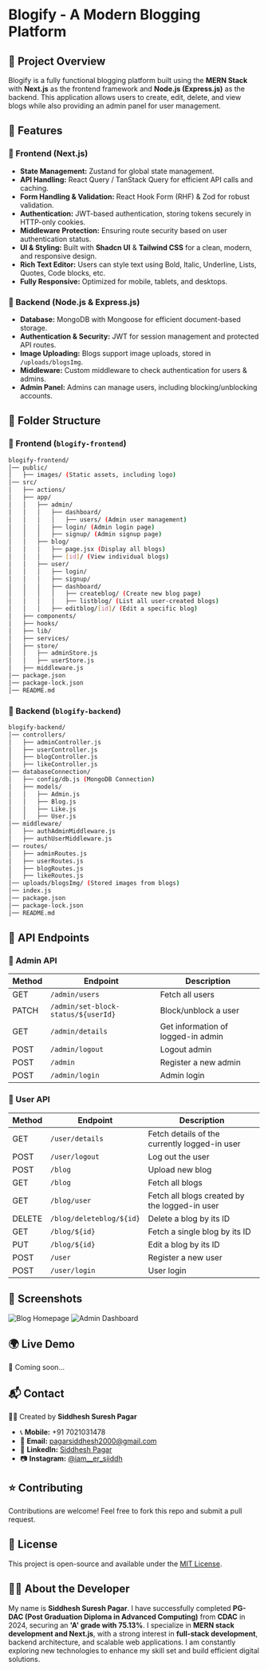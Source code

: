 # Blogify - A Modern Blogging Platform

## 🚀 Project Overview
Blogify is a fully functional blogging platform built using the **MERN Stack** with **Next.js** as the frontend framework and **Node.js (Express.js)** as the backend. This application allows users to create, edit, delete, and view blogs while also providing an admin panel for user management.

## 📌 Features

### 🔹 Frontend (Next.js)
- **State Management:** Zustand for global state management.
- **API Handling:** React Query / TanStack Query for efficient API calls and caching.
- **Form Handling & Validation:** React Hook Form (RHF) & Zod for robust validation.
- **Authentication:** JWT-based authentication, storing tokens securely in HTTP-only cookies.
- **Middleware Protection:** Ensuring route security based on user authentication status.
- **UI & Styling:** Built with **Shadcn UI** & **Tailwind CSS** for a clean, modern, and responsive design.
- **Rich Text Editor:** Users can style text using Bold, Italic, Underline, Lists, Quotes, Code blocks, etc.
- **Fully Responsive:** Optimized for mobile, tablets, and desktops.

### 🔹 Backend (Node.js & Express.js)
- **Database:** MongoDB with Mongoose for efficient document-based storage.
- **Authentication & Security:** JWT for session management and protected API routes.
- **Image Uploading:** Blogs support image uploads, stored in `/uploads/blogsImg`.
- **Middleware:** Custom middleware to check authentication for users & admins.
- **Admin Panel:** Admins can manage users, including blocking/unblocking accounts.

## 📂 Folder Structure

### 📌 Frontend (`blogify-frontend`)
```bash
blogify-frontend/
│── public/
│   ├── images/ (Static assets, including logo)
│── src/
│   ├── actions/
│   ├── app/
│   │   ├── admin/
│   │   │   ├── dashboard/
│   │   │   │   ├── users/ (Admin user management)
│   │   │   ├── login/ (Admin login page)
│   │   │   ├── signup/ (Admin signup page)
│   │   ├── blog/
│   │   │   ├── page.jsx (Display all blogs)
│   │   │   ├── [id]/ (View individual blogs)
│   │   ├── user/
│   │   │   ├── login/
│   │   │   ├── signup/
│   │   │   ├── dashboard/
│   │   │   │   ├── createblog/ (Create new blog page)
│   │   │   │   ├── listblog/ (List all user-created blogs)
│   │   │   ├── editblog/[id]/ (Edit a specific blog)
│   ├── components/
│   ├── hooks/
│   ├── lib/
│   ├── services/
│   ├── store/
│   │   ├── adminStore.js
│   │   ├── userStore.js
│   ├── middleware.js
│── package.json
│── package-lock.json
│── README.md
```

### 📌 Backend (`blogify-backend`)
```bash
blogify-backend/
│── controllers/
│   ├── adminController.js
│   ├── userController.js
│   ├── blogController.js
│   ├── likeController.js
│── databaseConnection/
│   ├── config/db.js (MongoDB Connection)
│   ├── models/
│   │   ├── Admin.js
│   │   ├── Blog.js
│   │   ├── Like.js
│   │   ├── User.js
│── middleware/
│   ├── authAdminMiddleware.js
│   ├── authUserMiddleware.js
│── routes/
│   ├── adminRoutes.js
│   ├── userRoutes.js
│   ├── blogRoutes.js
│   ├── likeRoutes.js
│── uploads/blogsImg/ (Stored images from blogs)
│── index.js
│── package.json
│── package-lock.json
│── README.md
```

## 📜 API Endpoints
### 🔹 Admin API
| Method | Endpoint | Description |
|--------|-------------|-------------|
| GET | `/admin/users` | Fetch all users |
| PATCH | `/admin/set-block-status/${userId}` | Block/unblock a user |
| GET | `/admin/details` | Get information of logged-in admin |
| POST | `/admin/logout` | Logout admin |
| POST | `/admin` | Register a new admin |
| POST | `/admin/login` | Admin login |

### 🔹 User API
| Method | Endpoint | Description |
|--------|-------------|-------------|
| GET | `/user/details` | Fetch details of the currently logged-in user |
| POST | `/user/logout` | Log out the user |
| POST | `/blog` | Upload new blog |
| GET | `/blog` | Fetch all blogs |
| GET | `/blog/user` | Fetch all blogs created by the logged-in user |
| DELETE | `/blog/deleteblog/${id}` | Delete a blog by its ID |
| GET | `/blog/${id}` | Fetch a single blog by its ID |
| PUT | `/blog/${id}` | Edit a blog by its ID |
| POST | `/user` | Register a new user |
| POST | `/user/login` | User login |

## 📸 Screenshots
![Blog Homepage](https://your-image-url.com/homepage.png)
![Admin Dashboard](https://your-image-url.com/admin-dashboard.png)

## 🌍 Live Demo
🚀 Coming soon...

## 📬 Contact
👨‍💻 Created by **Siddhesh Suresh Pagar**
- 📞 **Mobile:** +91 7021031478
- 📧 **Email:** pagarsiddhesh2000@gmail.com
- 🔗 **LinkedIn:** [Siddhesh Pagar](https://www.linkedin.com/in/siddheshpagar/)
- 📷 **Instagram:** [@iam__er_siiddh](https://www.instagram.com/iam__er_siiddh)

## ⭐ Contributing
Contributions are welcome! Feel free to fork this repo and submit a pull request.

## 📜 License
This project is open-source and available under the [MIT License](LICENSE).

## 🧑‍💻 About the Developer
My name is **Siddhesh Suresh Pagar**. I have successfully completed **PG-DAC (Post Graduation Diploma in Advanced Computing)** from **CDAC** in 2024, securing an **'A' grade with 75.13%**. I specialize in **MERN stack development and Next.js**, with a strong interest in **full-stack development**, backend architecture, and scalable web applications. I am constantly exploring new technologies to enhance my skill set and build efficient digital solutions.
